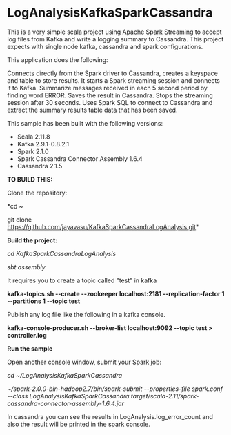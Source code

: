 # LogAnalysisKafkaSparkCassandra
This is a very simple scala project using Apache Spark Streaming to accept log files from Kafka and write a logging summary to Cassandra.
This project expects with single node kafka, cassandra and spark configurations.

This application does the following:

Connects directly from the Spark driver to Cassandra, creates a keyspace and table to store results.
It starts a Spark streaming session and connects it to Kafka. Summarize messages received in each 5 second period by finding word ERROR. 
Saves the result in Cassandra.
Stops the streaming session after 30 seconds.
Uses Spark SQL to connect to Cassandra and extract the summary results table data that has been saved.

This sample has been built with the following versions:
- Scala 2.11.8
- Kafka 2.9.1-0.8.2.1
- Spark 2.1.0
- Spark Cassandra Connector Assembly 1.6.4
- Cassandra 2.1.5

**TO BUILD THIS:**

Clone the repository:

*cd ~

git clone https://github.com/jayavasu/KafkaSparkCassandraLogAnalysis.git*

**Build the project:**

*cd KafkaSparkCassandraLogAnalysis*

*sbt assembly*

It requires you to create a topic called "test" in kafka

**kafka-topics.sh --create --zookeeper localhost:2181 --replication-factor 1 --partitions 1 --topic test**


Publish any log file like the following in a kafka console.

**kafka-console-producer.sh --broker-list localhost:9092 --topic test > controller.log**


**Run the sample**

Open another console window, submit your Spark job:

*cd ~/LogAnalysisKafkaSparkCassandra*

*~/spark-2.0.0-bin-hadoop2.7/bin/spark-submit --properties-file spark.conf --class LogAnalysisKafkaSparkCassandra target/scala-2.11/spark-cassandra-connector-assembly-1.6.4.jar*

In cassandra you can see the results in LogAnalysis.log_error_count and also the result will be printed in the spark console.
